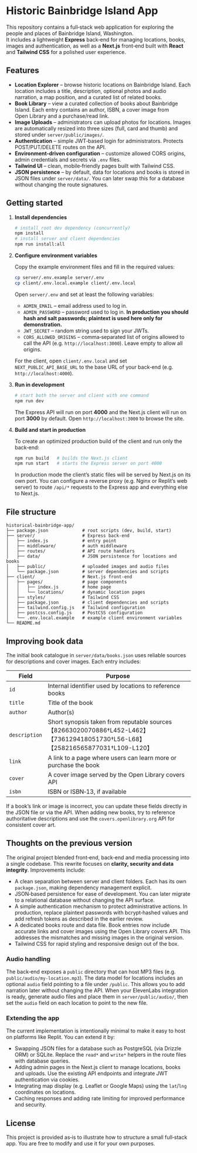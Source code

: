 # Historic Bainbridge Island App

This repository contains a full‑stack web application for exploring the people and places of Bainbridge Island, Washington.  
It includes a lightweight **Express** back‑end for managing locations, books, images and authentication, as well as a **Next.js** front‑end built with **React** and **Tailwind CSS** for a polished user experience.

## Features

* **Location Explorer** – browse historic locations on Bainbridge Island. Each location includes a title, description, optional photos and audio narration, a map position, and a curated list of related books.  
* **Book Library** – view a curated collection of books about Bainbridge Island. Each entry contains an author, ISBN, a cover image from Open Library and a purchase/read link.  
* **Image Uploads** – administrators can upload photos for locations. Images are automatically resized into three sizes (full, card and thumb) and stored under `server/public/images/`.  
* **Authentication** – simple JWT‑based login for administrators. Protects POST/PUT/DELETE routes on the API.  
* **Environment‑driven configuration** – customize allowed CORS origins, admin credentials and secrets via `.env` files.  
* **Tailwind UI** – clean, mobile‑friendly pages built with Tailwind CSS.  
* **JSON persistence** – by default, data for locations and books is stored in JSON files under `server/data/`.  You can later swap this for a database without changing the route signatures.

## Getting started

1. **Install dependencies**

   ```sh
   # install root dev dependency (concurrently)
   npm install
   # install server and client dependencies
   npm run install:all
   ```

2. **Configure environment variables**

   Copy the example environment files and fill in the required values:

   ```sh
   cp server/.env.example server/.env
   cp client/.env.local.example client/.env.local
   ```

   Open `server/.env` and set at least the following variables:

   - `ADMIN_EMAIL` – email address used to log in.
   - `ADMIN_PASSWORD` – password used to log in.  **In production you should hash and salt passwords; plaintext is used here only for demonstration.**
   - `JWT_SECRET` – random string used to sign your JWTs.
   - `CORS_ALLOWED_ORIGINS` – comma‑separated list of origins allowed to call the API (e.g. `http://localhost:3000`).  Leave empty to allow all origins.

   For the client, open `client/.env.local` and set `NEXT_PUBLIC_API_BASE_URL` to the base URL of your back‑end (e.g. `http://localhost:4000`).

3. **Run in development**

   ```sh
   # start both the server and client with one command
   npm run dev
   ```

   The Express API will run on port **4000** and the Next.js client will run on port **3000** by default.  Open `http://localhost:3000` to browse the site.

4. **Build and start in production**

   To create an optimized production build of the client and run only the back‑end:

   ```sh
   npm run build   # builds the Next.js client
   npm run start   # starts the Express server on port 4000
   ```

   In production mode the client’s static files will be served by Next.js on its own port.  You can configure a reverse proxy (e.g. Nginx or Replit’s web server) to route `/api/*` requests to the Express app and everything else to Next.js.

## File structure

```
historical-bainbridge-app/
├── package.json             # root scripts (dev, build, start)
├── server/                  # Express back‑end
│   ├── index.js             # entry point
│   ├── middleware/          # auth middleware
│   ├── routes/              # API route handlers
│   ├── data/                # JSON persistence for locations and books
│   ├── public/              # uploaded images and audio files
│   └── package.json         # server dependencies and scripts
├── client/                  # Next.js front‑end
│   ├── pages/               # page components
│   │   ├── index.js         # home page
│   │   └── locations/       # dynamic location pages
│   ├── styles/              # Tailwind CSS
│   ├── package.json         # client dependencies and scripts
│   ├── tailwind.config.js   # Tailwind configuration
│   ├── postcss.config.js    # PostCSS configuration
│   └── .env.local.example   # example client environment variables
└── README.md
```

## Improving book data

The initial book catalogue in `server/data/books.json` uses reliable sources for descriptions and cover images.  Each entry includes:

| Field | Purpose |
| --- | --- |
| `id` | Internal identifier used by locations to reference books |
| `title` | Title of the book |
| `author` | Author(s) |
| `description` | Short synopsis taken from reputable sources【82663020070886†L452-L462】【736129418051730†L56-L68】【258216565877031†L109-L120】 |
| `link` | A link to a page where users can learn more or purchase the book |
| `cover` | A cover image served by the Open Library covers API |
| `isbn` | ISBN or ISBN‑13, if available |

If a book’s link or image is incorrect, you can update these fields directly in the JSON file or via the API.  When adding new books, try to reference authoritative descriptions and use the `covers.openlibrary.org` API for consistent cover art.

## Thoughts on the previous version

The original project blended front‑end, back‑end and media processing into a single codebase.  This rewrite focuses on **clarity, security and data integrity**.  Improvements include:

* A clean separation between server and client folders.  Each has its own `package.json`, making dependency management explicit.
* JSON‑based persistence for ease of development.  You can later migrate to a relational database without changing the API surface.
* A simple authentication mechanism to protect administrative actions.  In production, replace plaintext passwords with bcrypt‑hashed values and add refresh tokens as described in the earlier review.
* A dedicated books route and data file.  Book entries now include accurate links and cover images using the Open Library covers API.  This addresses the mismatches and missing images in the original version.
* Tailwind CSS for rapid styling and responsive design out of the box.

### Audio handling

The back‑end exposes a `public` directory that can host MP3 files (e.g. `public/audio/my-location.mp3`).  The data model for locations includes an optional `audio` field pointing to a file under `/public`.  This allows you to add narration later without changing the API.  When your ElevenLabs integration is ready, generate audio files and place them in `server/public/audio/`, then set the `audio` field on each location to point to the new file.

### Extending the app

The current implementation is intentionally minimal to make it easy to host on platforms like Replit.  You can extend it by:

* Swapping JSON files for a database such as PostgreSQL (via Drizzle ORM) or SQLite.  Replace the `read*` and `write*` helpers in the route files with database queries.
* Adding admin pages in the Next.js client to manage locations, books and uploads.  Use the existing API endpoints and integrate JWT authentication via cookies.
* Integrating map display (e.g. Leaflet or Google Maps) using the `lat`/`lng` coordinates on locations.
* Caching responses and adding rate limiting for improved performance and security.

## License

This project is provided as‑is to illustrate how to structure a small full‑stack app.  You are free to modify and use it for your own purposes.